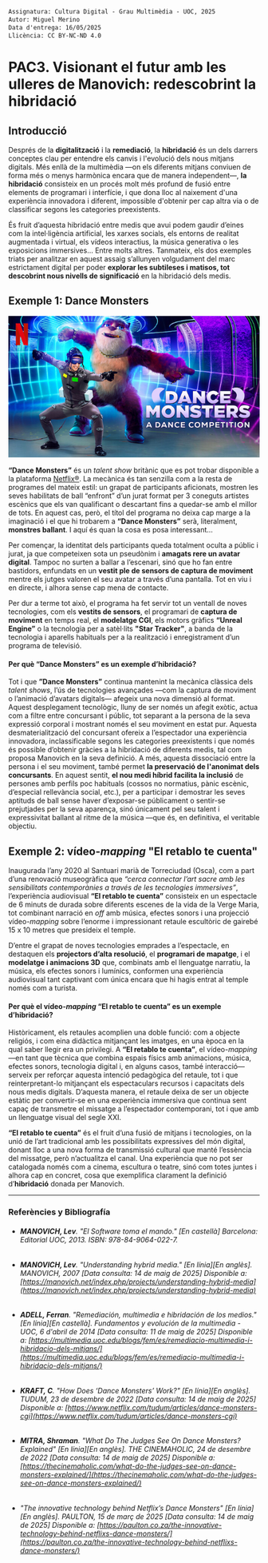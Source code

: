 ```
Assignatura: Cultura Digital - Grau Multimèdia - UOC, 2025  
Autor: Miguel Merino  
Data d'entrega: 16/05/2025
Llicència: CC BY-NC-ND 4.0
```
# PAC3. Visionant el futur amb les ulleres de Manovich: redescobrint la hibridació  

## Introducció

Després de la **digitalització** i la **remediació**, la **hibridació** és un dels darrers conceptes clau per entendre els canvis i l'evolució dels nous mitjans digitals. Més enllà de la multimèdia —on els diferents mitjans conviuen de forma més o menys harmònica encara que de manera independent—, **la hibridació** consisteix en un procés molt més profund de fusió entre elements de programari i interfície, i que dona lloc al naixement d'una experiència innovadora i diferent, impossible d'obtenir per cap altra via o de classificar segons les categories preexistents.

És fruit d’aquesta hibridació entre medis que avui podem gaudir d’eines com la intel·ligència artificial, les xarxes socials, els entorns de realitat augmentada i virtual, els vídeos interactius, la música generativa o les exposicions immersives... Entre molts altres. Tanmateix, els dos exemples triats per analitzar en aquest assaig s’allunyen volgudament del marc estrictament digital per poder **explorar les subtileses i matisos, tot descobrint nous nivells de significació** en la hibridació dels medis.
   
   


## Exemple 1: **Dance Monsters**

![imatge promocional del concurs de ball Dance Monsters](https://raw.githubusercontent.com/mmerinoji/PAC3_Manovich_Reloaded/refs/heads/main/media/Dance%20Monsters%20promo.jpg) 

**“Dance Monsters”** és un *talent show* britànic que es pot trobar disponible a la plataforma [Netflix®](https://www.netflix.com/es/title/81094767). La mecànica és tan senzilla com a la resta de programes del mateix estil: un grapat de participants aficionats, mostren les seves habilitats de ball “enfront” d’un jurat format per 3 coneguts artistes escènics que els van qualificant o descartant fins a quedar-se amb el millor de tots. En aquest cas, però, el títol del programa no deixa cap marge a la imaginació i el que hi trobarem a **“Dance Monsters”** serà, literalment, **monstres ballant**. I aquí és quan la cosa es posa interessant... 

Per començar, la identitat dels participants queda totalment oculta a públic i jurat, ja que competeixen sota un pseudònim i **amagats rere un avatar digital**. Tampoc no surten a ballar a l’escenari, sinó que ho fan entre bastidors, enfundats en un **vestit ple de sensors de captura de moviment** mentre els jutges valoren el seu avatar a través d’una pantalla. Tot en viu i en directe, i alhora sense cap mena de contacte.

Per dur a terme tot això, el programa ha fet servir tot un ventall de noves tecnologies, com els **vestits de sensors**, el programari de **captura de moviment** en temps real, el **modelatge CGI**, els motors gràfics **“Unreal Engine”** o la tecnologia per a satèl·lits **"Star Tracker"**, a banda de la tecnologia i aparells habituals per a la realització i enregistrament d’un programa de televisió.



#### Per què **“Dance Monsters”** es un exemple d’hibridació?

Tot i que **”Dance Monsters”** continua mantenint la mecànica clàssica dels *talent shows*, l’ús de tecnologies avançades —com la captura de moviment o l’animació d’avatars digitals— afegeix una nova dimensió al format. Aquest desplegament tecnològic, lluny de ser només un afegit exòtic, actua com a filtre entre concursant i públic, tot separant a la persona de la seva expressió corporal i mostrant només el seu moviment en estat pur. Aquesta desmaterialització del concursant ofereix a l’espectador una experiència innovadora, inclassificable segons les categories preexistents i que només és possible d’obtenir gràcies a la hibridació de diferents medis, tal com proposa Manovich en la seva definició. A més, aquesta dissociació entre la persona i el seu moviment, també permet **la preservació de l'anonimat dels concursants**. En aquest sentit, **el nou medi híbrid facilita la inclusió** de persones amb perfils poc habituals (cossos no normatius, pànic escènic, d’especial rellevància social, etc.), per a participar i demostrar les seves aptituds de ball sense haver d’exposar-se públicament o sentir-se prejutjades per la seva aparença, sinó únicament pel seu talent i expressivitat ballant al ritme de la música —que és, en definitiva, el veritable objectiu.




## Exemple 2: vídeo-*mapping* **"El retablo te cuenta"**

Inaugurada l’any 2020 al Santuari marià de Torreciudad (Osca), com a part d’una renovació museogràfica que *“cerca connectar l’art sacre amb les sensibilitats contemporànies a través de les tecnologies immersives”*, l’experiència audiovisual **“El retablo te cuenta”** consisteix en un espectacle de 6 minuts de durada sobre diferents escenes de la vida de la Verge Maria, tot combinant narració en *off* amb música, efectes sonors i una projecció vídeo-*mapping* sobre l’enorme i impressionant retaule escultòric de gairebé 15 x 10 metres que presideix el temple.  

D’entre el grapat de noves tecnologies emprades a l’espectacle, en destaquen els **projectors d’alta resolució**, el **programari de mapatge**, i el **modelatge i animacions 3D** que, combinats amb el llenguatge narratiu, la música, els efectes sonors i lumínics, conformen una experiència audiovisual tant captivant com única encara que hi hagis entrat al temple només com a turista.

#### Per què el vídeo-*mapping* **“El retablo te cuenta”** es un exemple d’hibridació?
Històricament, els retaules acomplien una doble funció: com a objecte religiós, i com eina didàctica mitjançant les imatges, en una època en la qual saber llegir era un privilegi. A **“El retablo te cuenta”**, el vídeo-*mapping* —en tant que tècnica que combina espais físics amb animacions, música, efectes sonors, tecnologia digital i, en alguns casos, també interacció— serveix per reforçar aquesta intenció pedagògica del retaule, tot i que reinterpretant-lo mitjançant els espectaculars recursos i capacitats dels nous medis digitals. D’aquesta manera, el retaule deixa de ser un objecte estàtic per convertir-se en una experiència immersiva que continua sent capaç de transmetre el missatge a l’espectador contemporani, tot i que amb un llenguatge visual del segle XXI.  

**“El retablo te cuenta”** és el fruit d’una fusió de mitjans i tecnologies, on la unió de l’art tradicional amb les possibilitats expressives del món digital, donant lloc a una nova forma de transmissió cultural que manté l’essència del missatge, però n’actualitza el canal. Una experiència que no pot ser catalogada només com a cinema, escultura o teatre, sinó com totes juntes i alhora cap en concret, cosa que exemplifica clarament la definició d’**hibridació** donada per Manovich.



-----  

### Referències y Bibliografía

- ###### **MANOVICH, Lev**. *"El Software toma el mando."* [En castellà] Barcelona: Editorial UOC, 2013. ISBN: 978-84-9064-022-7.
- ###### **MANOVICH, Lev**. *"Understanding hybrid media."* [En línia][En anglès]. *MANOVICH*, 2007 [Data consulta: 14 de maig de 2025] Disponible a:  [https://manovich.net/index.php/projects/understanding-hybrid-media](https://manovich.net/index.php/projects/understanding-hybrid-media)
- ###### **ADELL, Ferran**. *"Remediación, multimedia e hibridación de los medios."* [En línia][En castellà]. *Fundamentos y evolución de la multimedia - UOC*, 6 d'abril de 2014 [Data consulta: 11 de maig de 2025] Disponible a:  [https://multimedia.uoc.edu/blogs/fem/es/remediacio-multimedia-i-hibridacio-dels-mitjans/](https://multimedia.uoc.edu/blogs/fem/es/remediacio-multimedia-i-hibridacio-dels-mitjans/)
- ###### **KRAFT, C**. *"How Does ‘Dance Monsters’ Work?"* [En línia][En anglès]. *TUDUM*, 23 de desembre de 2022 [Data consulta: 14 de maig de 2025] Disponible a:  [https://www.netflix.com/tudum/articles/dance-monsters-cgi](https://www.netflix.com/tudum/articles/dance-monsters-cgi)
- ###### **MITRA, Shraman**. *"What Do The Judges See On Dance Monsters? Explained"* [En línia][En anglès]. *THE CINEMAHOLIC*, 24 de desembre de 2022 [Data consulta: 14 de maig de 2025] Disponible a:  [https://thecinemaholic.com/what-do-the-judges-see-on-dance-monsters-explained/](https://thecinemaholic.com/what-do-the-judges-see-on-dance-monsters-explained/)
- ###### *"The innovative technology behind Netflix’s Dance Monsters"* [En línia][En anglès]. *PAULTON*, 15 de març de 2025 [Data consulta: 14 de maig de 2025] Disponible a:  [https://paulton.co.za/the-innovative-technology-behind-netflixs-dance-monsters/](https://paulton.co.za/the-innovative-technology-behind-netflixs-dance-monsters/)
